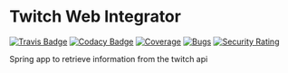 # Twitch Web Integrator
[![Travis Badge](https://travis-ci.org/tmk2003/twitch-web-integrator.svg?branch=master)](https://travis-ci.org/tmk2003/twitch-web-integrator)
[![Codacy Badge](https://api.codacy.com/project/badge/Grade/691398f1801c46688f603e51d270a9ac)](https://www.codacy.com?utm_source=github.com&amp;utm_medium=referral&amp;utm_content=tmk2003/twitch-web-integrator&amp;utm_campaign=Badge_Grade)
[![Coverage](https://sonarcloud.io/api/project_badges/measure?project=tmk2003_twitch-web-integrator&metric=coverage)](https://sonarcloud.io/dashboard?id=tmk2003_twitch-web-integrator)
[![Bugs](https://sonarcloud.io/api/project_badges/measure?project=tmk2003_twitch-web-integrator&metric=bugs)](https://sonarcloud.io/dashboard?id=tmk2003_twitch-web-integrator)
[![Security Rating](https://sonarcloud.io/api/project_badges/measure?project=tmk2003_twitch-web-integrator&metric=security_rating)](https://sonarcloud.io/dashboard?id=tmk2003_twitch-web-integrator)

Spring app to retrieve information from the twitch api
